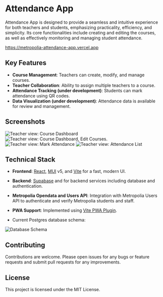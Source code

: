 # Attendance App

Attendance App is designed to provide a seamless and intuitive experience for both teachers and students, emphasizing practicality, efficiency, and simplicity. Its core functionalities include creating and editing the courses, as well as effectively monitoring and managing student attendance.

https://metropolia-attendance-app.vercel.app

## Key Features
- **Course Management**: Teachers can create, modify, and manage courses.
- **Teacher Collaboration**: Ability to assign multiple teachers to a course.
- **Attendance Tracking (under development)**: Students can mark attendance using QR codes.
- **Data Visualization (under development)**: Attendance data is available for review and management.

## Screenshots

<img src="https://github.com/gromov-ivan/attendance-app/assets/122451258/b549d6bb-46ec-4e2b-a1b2-e3555503c882" alt="Teacher view: Course Dashboard"/>
<img src="https://github.com/gromov-ivan/attendance-app/assets/122451258/e83654c6-022a-4ecc-88b2-d7cc4f3814eb" alt="Teacher view: Course Dashboard, Edit Courses."/>
<img src="https://github.com/gromov-ivan/attendance-app/assets/122451258/9ad8be6e-258f-4889-a292-59e8451f6d79" alt="Teacher view: Mark Attendance"/>
<img src="https://github.com/gromov-ivan/attendance-app/assets/122451258/dbadaa15-1ab5-4980-b12b-2c4d05915010" alt="Teacher view: Attendance List"/>

## Technical Stack
- **Frontend**: [React](https://react.dev/), [MUI](https://mui.com/) v5, and [Vite](https://vitejs.dev/) for a fast, modern UI.
- **Backend**: [Supabase](https://supabase.com/) and for backend services including database and authentication.
- **Metropolia Opendata and Users API**: Integration with Metropolia Users API to authenticate and verify Metropolia students and staff.
- **PWA Support**: Implemented using [Vite PWA Plugin](https://vite-pwa-org.netlify.app/).

- Current Postgres database schema:
  
<img src="https://github.com/gromov-ivan/attendance-app/assets/122451258/04fecbaf-a02c-4e2f-a574-d27c2a3f0618" alt="Database Schema"/>

## Contributing
Contributions are welcome. Please open issues for any bugs or feature requests and submit pull requests for any improvements.

## License
This project is licensed under the MIT License.
